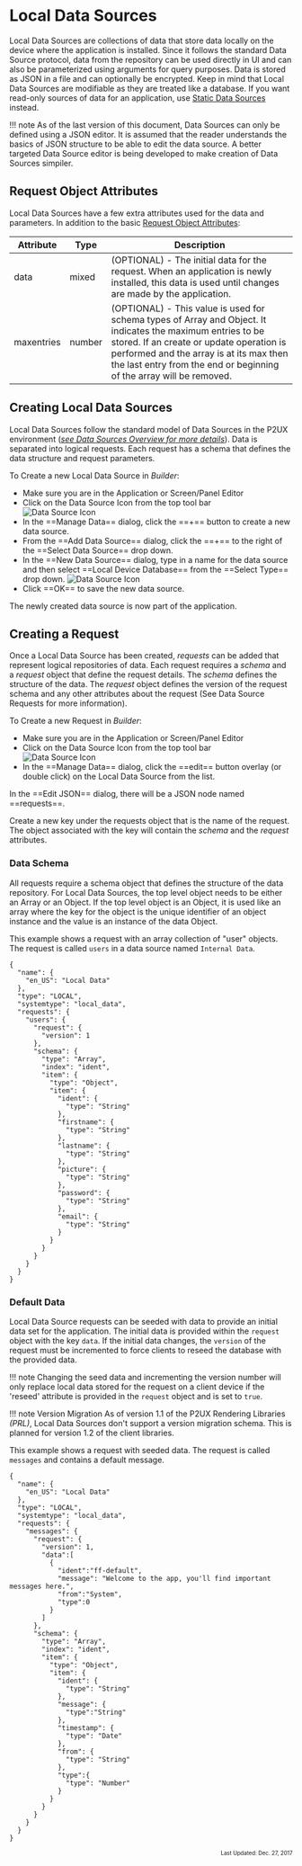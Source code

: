 # Local Data Sources
Local Data Sources are collections of data that store data locally on the device where the application is installed. Since it follows the standard Data Source protocol, data from the repository can be used directly in UI and can also be parameterized using arguments for query purposes. Data is stored as JSON in a file and can optionally be encrypted. Keep in mind that Local Data Sources are modifiable as they are treated like a database. If you want read-only sources of data for an application, use [Static Data Sources](staticdatasource.md) instead.

!!! note
    As of the last version of this document, Data Sources can only be defined using a JSON editor. It is assumed that the reader understands the basics of JSON structure to be able to edit the data source. A better targeted Data Source editor is being developed to make creation of Data Sources simpiler. 

## Request Object Attributes
Local Data Sources have a few extra attributes used for the data and parameters. In addition to the basic [Request Object Attributes](datasource.md#request-object-attributes):

| Attribute | Type | Description |
| --- | --- | --- |
| data | mixed | (OPTIONAL) - The initial data for the request. When an application is newly installed, this data is used until changes are made by the application. |
| maxentries | number | (OPTIONAL) - This value is used for schema types of Array and Object. It indicates the maximum entries to be stored. If an create or update operation is performed and the array is at its max then the last entry from the end or beginning of the array will be removed.

## Creating Local Data Sources
Local Data Sources follow the standard model of Data Sources in the P2UX environment (*[see Data Sources Overview for more details](overview)*). Data is separated into logical requests. Each request has a schema that defines the data structure and request parameters.

To Create a new Local Data Source in *Builder*:

* Make sure you are in the Application or Screen/Panel Editor
* Click on the Data Source Icon from the top tool bar<br>
![Data Source Icon](../images/datasources/datasourceicon.png)
* In the ==Manage Data== dialog, click the ==+== button to create a new data source.
* From the ==Add Data Source== dialog, click the ==+== to the right of the ==Select Data Source== drop down.
* In the ==New Data Source== dialog, type in a name for the data source and then select ==Local Device Database== from the ==Select Type== drop down.
![Data Source Icon](../images/datasources/selectstaticdata.png)
* Click ==OK== to save the new data source.

The newly created data source is now part of the application.

## Creating a Request
Once a Local Data Source has been created, *requests* can be added that represent logical repositories of data. Each request requires a *schema* and a *request* object that define the request details. The *schema* defines the structure of the data. The *request* object defines the version of the request schema and any other attributes about the request (See Data Source Requests for more information).

To Create a new Request in *Builder*:

* Make sure you are in the Application or Screen/Panel Editor
* Click on the Data Source Icon from the top tool bar<br>
![Data Source Icon](../images/datasources/datasourceicon.png)
* In the ==Manage Data== dialog, click the ==edit== button overlay (or double click) on the Local Data Source from the list.

In the ==Edit JSON== dialog, there will be a JSON node named ==requests==.

Create a new key under the requests object that is the name of the request. The object associated with the key will contain the *schema* and the *request* attributes.

### Data Schema
All requests require a schema object that defines the structure of the data repository. For Local Data Sources, the top level object needs to be either an Array or an Object. If the top level object is an Object, it is used like an array where the key for the object is the unique identifier of an object instance and the value is an instance of the data Object.

This example shows a request with an array collection of "user" objects. The request is called `users` in a data source named `Internal Data`.

```
{
  "name": {
    "en_US": "Local Data"
  },
  "type": "LOCAL",
  "systemtype": "local_data",
  "requests": {
    "users": {
      "request": {
        "version": 1
      },
      "schema": {
        "type": "Array",
        "index": "ident",
        "item": {
          "type": "Object",
          "item": {
            "ident": {
              "type": "String"
            },
            "firstname": {
              "type": "String"
            },
            "lastname": {
              "type": "String"
            },
            "picture": {
              "type": "String"
            },
            "password": {
              "type": "String"
            },
            "email": {
              "type": "String"
            }
          }
        }
      }
    }
  }
}
```

### Default Data
Local Data Source requests can be seeded with data to provide an initial data set for the application. The initial data is provided within the `request` object with the key `data`. If the initial data changes, the `version` of the request must be incremented to force clients to reseed the database with the provided data.

!!! note
    Changing the seed data and incrementing the version number will only replace local data stored for the request on a client device if the 'reseed' attribute is provided in the `request` object and is set to `true`.

!!! note Version Migration
    As of version 1.1 of the P2UX Rendering Libraries *(PRL)*, Local Data Sources don't support a version migration schema. This is planned for version 1.2 of the client libraries.
    
This example shows a request with seeded data. The request is called `messages` and contains a default message.

```
{
  "name": {
    "en_US": "Local Data"
  },
  "type": "LOCAL",
  "systemtype": "local_data",
  "requests": {
    "messages": {
      "request": {
        "version": 1,
        "data":[
          {
            "ident":"ff-default",
            "message": "Welcome to the app, you'll find important messages here.",
            "from":"System",
            "type":0
          }
        ]
      },
      "schema": {
        "type": "Array",
        "index": "ident",
        "item": {
          "type": "Object",
          "item": {
            "ident": {
              "type": "String"
            },
            "message": {
              "type":"String"
            },
            "timestamp": {
              "type": "Date"
            },
            "from": {
              "type": "String"
            },
            "type":{
              "type": "Number"
            }
          }
        }
      }
    }
  }
}
```    

<div style="text-align:right"><sub><sup>Last Updated: Dec. 27, 2017<sup><sub></div>
